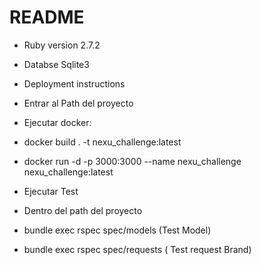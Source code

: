 # README


* Ruby version 2.7.2

* Databse Sqlite3

* Deployment instructions

*  Entrar al Path del proyecto
*  Ejecutar docker: 
*  docker build . -t nexu_challenge:latest
*  docker run -d -p 3000:3000 --name nexu_challenge nexu_challenge:latest 

* Ejecutar Test
* Dentro del path del proyecto
* bundle exec rspec spec/models  (Test Model)
* bundle exec rspec spec/requests ( Test request Brand)